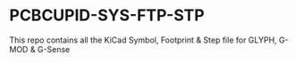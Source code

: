 # PCBCUPID-SYS-FTP-STP
This repo contains all the KiCad Symbol, Footprint &amp; Step file for GLYPH, G-MOD &amp; G-Sense 

